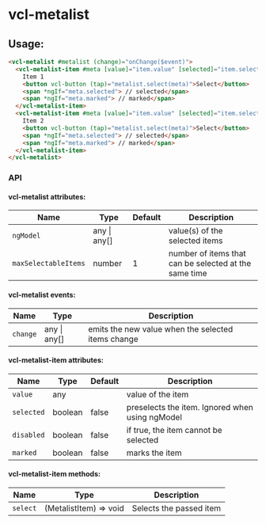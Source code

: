 # vcl-metalist

## Usage:

```html
<vcl-metalist #metalist (change)="onChange($event)">
  <vcl-metalist-item #meta [value]="item.value" [selected]="item.selected">
    Item 1
    <button vcl-button (tap)="metalist.select(meta)">Select</button>
    <span *ngIf="meta.selected"> // selected</span>
    <span *ngIf="meta.marked"> // marked</span>
  </vcl-metalist-item>
  <vcl-metalist-item #meta [value]="item.value" [selected]="item.selected">
    Item 2
    <button vcl-button (tap)="metalist.select(meta)">Select</button>
    <span *ngIf="meta.selected"> // selected</span>
    <span *ngIf="meta.marked"> // marked</span>
  </vcl-metalist-item>
</vcl-metalist>
```

### API

#### vcl-metalist attributes:

Name                  | Type               | Default | Description
--------------------- | ---------------    | -       | -
`ngModel`             | any  &#124;  any[] |         | value(s) of the selected items
`maxSelectableItems`  | number             | 1       | number of items that can be selected at the same time

#### vcl-metalist events:

Name                  | Type             | Description
--------------------- | ---------------  | -
`change`              | any &#124; any[] | emits the new value when the selected items change

#### vcl-metalist-item attributes:

Name       | Type    | Default | Description
---------- | ------- | ------- | --------------------------------------
`value`    | any     |         | value of the item
`selected` | boolean | false   | preselects the item. Ignored when using ngModel
`disabled` | boolean | false   | if true, the item cannot be selected
`marked`   | boolean | false   | marks the item

#### vcl-metalist-item methods:

Name                  | Type                   | Description
--------------------- | ---------------        | -
`select`              | (MetalistItem) => void | Selects the passed item
